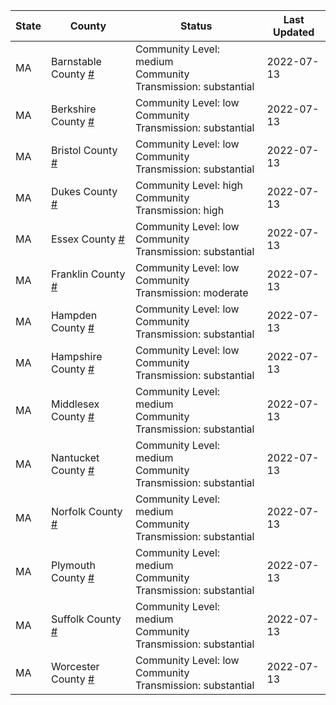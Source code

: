 State | County | Status | Last Updated
--- | --- | --- | --- 
MA | Barnstable County <a href="#barnstable_county">#</a> | <a name="barnstable_county"></a>Community Level: medium<br/>Community Transmission: substantial | 2022-07-13
MA | Berkshire County <a href="#berkshire_county">#</a> | <a name="berkshire_county"></a>Community Level: low<br/>Community Transmission: substantial | 2022-07-13
MA | Bristol County <a href="#bristol_county">#</a> | <a name="bristol_county"></a>Community Level: low<br/>Community Transmission: substantial | 2022-07-13
MA | Dukes County <a href="#dukes_county">#</a> | <a name="dukes_county"></a>Community Level: high<br/>Community Transmission: high | 2022-07-13
MA | Essex County <a href="#essex_county">#</a> | <a name="essex_county"></a>Community Level: low<br/>Community Transmission: substantial | 2022-07-13
MA | Franklin County <a href="#franklin_county">#</a> | <a name="franklin_county"></a>Community Level: low<br/>Community Transmission: moderate | 2022-07-13
MA | Hampden County <a href="#hampden_county">#</a> | <a name="hampden_county"></a>Community Level: low<br/>Community Transmission: substantial | 2022-07-13
MA | Hampshire County <a href="#hampshire_county">#</a> | <a name="hampshire_county"></a>Community Level: low<br/>Community Transmission: substantial | 2022-07-13
MA | Middlesex County <a href="#middlesex_county">#</a> | <a name="middlesex_county"></a>Community Level: medium<br/>Community Transmission: substantial | 2022-07-13
MA | Nantucket County <a href="#nantucket_county">#</a> | <a name="nantucket_county"></a>Community Level: medium<br/>Community Transmission: substantial | 2022-07-13
MA | Norfolk County <a href="#norfolk_county">#</a> | <a name="norfolk_county"></a>Community Level: medium<br/>Community Transmission: substantial | 2022-07-13
MA | Plymouth County <a href="#plymouth_county">#</a> | <a name="plymouth_county"></a>Community Level: medium<br/>Community Transmission: substantial | 2022-07-13
MA | Suffolk County <a href="#suffolk_county">#</a> | <a name="suffolk_county"></a>Community Level: medium<br/>Community Transmission: substantial | 2022-07-13
MA | Worcester County <a href="#worcester_county">#</a> | <a name="worcester_county"></a>Community Level: low<br/>Community Transmission: substantial | 2022-07-13
